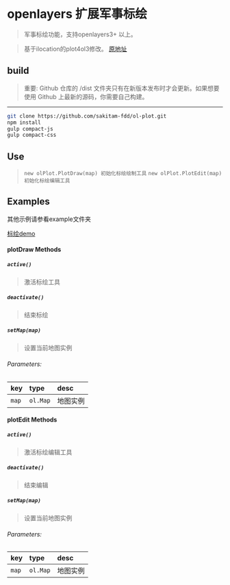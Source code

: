 # openlayers 扩展军事标绘

> 军事标绘功能，支持openlayers3+ 以上。

> 基于ilocation的plot4ol3修改。 [原地址](http://git.oschina.net/ilocation/plot)

## build

> 重要: Github 仓库的 /dist 文件夹只有在新版本发布时才会更新。如果想要使用 Github 上最新的源码，你需要自己构建。

---

```bash
git clone https://github.com/sakitam-fdd/ol-plot.git
npm install
gulp compact-js
gulp compact-css
```

## Use

> `new olPlot.PlotDraw(map) 初始化标绘绘制工具`
> `new olPlot.PlotEdit(map) 初始化标绘编辑工具`

## Examples


其他示例请参看example文件夹

[标绘demo](http://htmlpreview.github.io/?https://github.com/pingpingEE/ol-plot/blob/V1.0.0/examples/index.html)

#### plotDraw Methods

##### `active()`

> 激活标绘工具

##### `deactivate()`

> 结束标绘

##### `setMap(map)`

> 设置当前地图实例

###### Parameters:

| key | type | desc |
| :--- | :--- | :---------- |
| `map` | `ol.Map` | 地图实例 |


#### plotEdit Methods

##### `active()`

> 激活标绘编辑工具

##### `deactivate()`

> 结束编辑

##### `setMap(map)`

> 设置当前地图实例

###### Parameters:

| key | type | desc |
| :--- | :--- | :---------- |
| `map` | `ol.Map` | 地图实例 |
